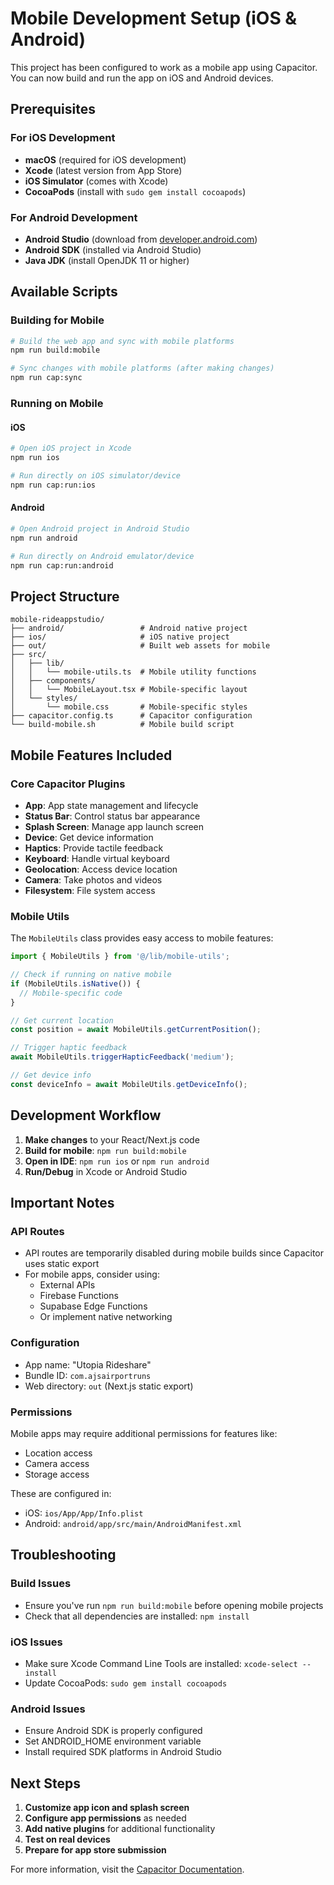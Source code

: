 # Mobile Development Setup (iOS & Android)

This project has been configured to work as a mobile app using Capacitor. You can now build and run the app on iOS and Android devices.

## Prerequisites

### For iOS Development
- **macOS** (required for iOS development)
- **Xcode** (latest version from App Store)
- **iOS Simulator** (comes with Xcode)
- **CocoaPods** (install with `sudo gem install cocoapods`)

### For Android Development
- **Android Studio** (download from [developer.android.com](https://developer.android.com/studio))
- **Android SDK** (installed via Android Studio)
- **Java JDK** (install OpenJDK 11 or higher)

## Available Scripts

### Building for Mobile
```bash
# Build the web app and sync with mobile platforms
npm run build:mobile

# Sync changes with mobile platforms (after making changes)
npm run cap:sync
```

### Running on Mobile

#### iOS
```bash
# Open iOS project in Xcode
npm run ios

# Run directly on iOS simulator/device
npm run cap:run:ios
```

#### Android
```bash
# Open Android project in Android Studio
npm run android

# Run directly on Android emulator/device
npm run cap:run:android
```

## Project Structure

```
mobile-rideappstudio/
├── android/                 # Android native project
├── ios/                     # iOS native project
├── out/                     # Built web assets for mobile
├── src/
│   ├── lib/
│   │   └── mobile-utils.ts  # Mobile utility functions
│   ├── components/
│   │   └── MobileLayout.tsx # Mobile-specific layout
│   └── styles/
│       └── mobile.css       # Mobile-specific styles
├── capacitor.config.ts      # Capacitor configuration
└── build-mobile.sh          # Mobile build script
```

## Mobile Features Included

### Core Capacitor Plugins
- **App**: App state management and lifecycle
- **Status Bar**: Control status bar appearance
- **Splash Screen**: Manage app launch screen
- **Device**: Get device information
- **Haptics**: Provide tactile feedback
- **Keyboard**: Handle virtual keyboard
- **Geolocation**: Access device location
- **Camera**: Take photos and videos
- **Filesystem**: File system access

### Mobile Utils
The `MobileUtils` class provides easy access to mobile features:

```typescript
import { MobileUtils } from '@/lib/mobile-utils';

// Check if running on native mobile
if (MobileUtils.isNative()) {
  // Mobile-specific code
}

// Get current location
const position = await MobileUtils.getCurrentPosition();

// Trigger haptic feedback
await MobileUtils.triggerHapticFeedback('medium');

// Get device info
const deviceInfo = await MobileUtils.getDeviceInfo();
```

## Development Workflow

1. **Make changes** to your React/Next.js code
2. **Build for mobile**: `npm run build:mobile`
3. **Open in IDE**: `npm run ios` or `npm run android`
4. **Run/Debug** in Xcode or Android Studio

## Important Notes

### API Routes
- API routes are temporarily disabled during mobile builds since Capacitor uses static export
- For mobile apps, consider using:
  - External APIs
  - Firebase Functions
  - Supabase Edge Functions
  - Or implement native networking

### Configuration
- App name: "Utopia Rideshare"
- Bundle ID: `com.ajsairportruns`
- Web directory: `out` (Next.js static export)

### Permissions
Mobile apps may require additional permissions for features like:
- Location access
- Camera access
- Storage access

These are configured in:
- iOS: `ios/App/App/Info.plist`
- Android: `android/app/src/main/AndroidManifest.xml`

## Troubleshooting

### Build Issues
- Ensure you've run `npm run build:mobile` before opening mobile projects
- Check that all dependencies are installed: `npm install`

### iOS Issues
- Make sure Xcode Command Line Tools are installed: `xcode-select --install`
- Update CocoaPods: `sudo gem install cocoapods`

### Android Issues
- Ensure Android SDK is properly configured
- Set ANDROID_HOME environment variable
- Install required SDK platforms in Android Studio

## Next Steps

1. **Customize app icon and splash screen**
2. **Configure app permissions** as needed
3. **Add native plugins** for additional functionality
4. **Test on real devices**
5. **Prepare for app store submission**

For more information, visit the [Capacitor Documentation](https://capacitorjs.com/docs).
